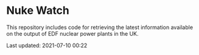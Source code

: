 # Nuke Watch

This repository includes code for retrieving the latest information available on the output of EDF nuclear power plants in the UK.

Last updated: 2021-07-10 00:22